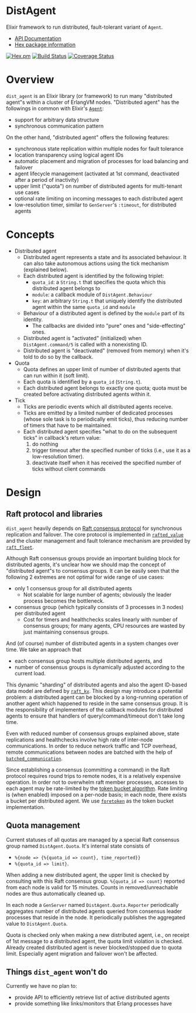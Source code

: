 # DistAgent

Elixir framework to run distributed, fault-tolerant variant of `Agent`.

- [API Documentation](https://hexdocs.pm/dist_agent/)
- [Hex package information](https://hex.pm/packages/dist_agent)

[![Hex.pm](http://img.shields.io/hexpm/v/dist_agent.svg)](https://hex.pm/packages/dist_agent)
[![Build Status](https://travis-ci.org/skirino/dist_agent.svg)](https://travis-ci.org/skirino/dist_agent)
[![Coverage Status](https://coveralls.io/repos/github/skirino/dist_agent/badge.svg?branch=master)](https://coveralls.io/github/skirino/dist_agent?branch=master)

# Overview

`dist_agent` is an Elixir library (or framework) to run many "distributed agent"s within a cluster of ErlangVM nodes.
"Distributed agent" has the followings in common with Elixir's [`Agent`](https://hexdocs.pm/elixir/Agent.html):

- support for arbitrary data structure
- synchronous communication pattern

On the other hand, "distributed agent" offers the following features:

- synchronous state replication within multiple nodes for fault tolerance
- location transparency using logical agent IDs
- automatic placement and migration of processes for load balancing and failover
- agent lifecycle management (activated at 1st command, deactivated after a period of inactivity)
- upper limit ("quota") on number of distributed agents for multi-tenant use cases
- optional rate limiting on incoming messages to each distributed agent
- low-resolution timer, similar to `GenServer`'s `:timeout`, for distributed agents

# Concepts

- Distributed agent
    - Distributed agent represents a state and its associated behaviour.
      It can also take autonomous actions using the tick mechanism (explained below).
    - Each distributed agent is identified by the following triplet:
        - `quota_id`: a `String.t` that specifies the quota which this distributed agent belongs to
        - `module`: a callback module of `DistAgent.Behaviour`
        - `key`: an arbitrary `String.t` that uniquely identify the distributed agent within the same `quota_id` and `module`
    - Behaviour of a distributed agent is defined by the `module` part of its identity.
        - The callbacks are divided into "pure" ones and "side-effecting" ones.
    - Distributed agent is "activated" (initialized) when `DistAgent.command/5` is called with a nonexisting ID.
    - Distributed agent is "deactivated" (removed from memory) when it's told to do so by the callback.
- Quota
    - Quota defines an upper limit of number of distributed agents that can run within it (soft limit).
    - Each quota is identified by a `quota_id` (`String.t`).
    - Each distributed agent belongs to exactly one quota; quota must be created before activating distributed agents within it.
- Tick
    - Ticks are periodic events which all distributed agents receive.
    - Ticks are emitted by a limited number of dedicated processes (whose sole task is to periodically emit ticks),
      thus reducing number of timers that have to be maintained.
    - Each distributed agent specifies "what to do on the subsequent ticks" in callback's return value:
        1. do nothing
        1. trigger timeout after the specified number of ticks (i.e., use it as a low-resolution timer).
        1. deactivate itself when it has received the specified number of ticks without client commands

# Design

## Raft protocol and libraries

`dist_agent` heavily depends on [Raft consensus protocol](https://raft.github.io/) for synchronous replication
and failover.
The core protocol is implemented in [`rafted_value`](https://github.com/skirino/rafted_value) and
the cluster management and fault tolerance mechanism are provided by [`raft_fleet`](https://github.com/skirino/raft_fleet).

Although Raft consensus groups provide an important building block for distributed agents,
it's unclear how we should map the concept of "distributed agent"s to consensus groups.
It can be easily seen that the following 2 extremes are not optimal for wide range of use cases:

- only 1 consensus group for all distributed agents
    - Not scalable for large number of agents; obviously the leader process becomes the bottleneck.
- consensus group (which typically consists of 3 processes in 3 nodes) per distributed agent
    - Cost for timers and healthchecks scales linearly with number of consensus groups;
      for many agents, CPU resources are wasted by just maintaining consensus groups.

And (of course) number of distributed agents in a system changes over time.
We take an approach that

- each consensus group hosts multiple distributed agents, and
- number of consensus groups is dynamically adjusted according to the current load.

This dynamic "sharding" of distributed agents and also the agent ID-based data model
are defined by [`raft_kv`](https://github.com/skirino/raft_kv).
This design may introduce a potential problem:
a distributed agent can be blocked by a long-running operation of another agent
which happened to reside in the same consensus group.
It is the responsibility of implementers of the callback modules for distributed agents
to ensure that handlers of query/command/timeout don't take long time.

Even with reduced number of consensus groups explained above,
state replications and healthchecks involve high rate of inter-node communications.
In order to reduce network traffic and TCP overhead, remote communications between nodes are batched
with the help of [`batched_communication`](https://github.com/skirino/batched_communication).

Since establishing a consensus (committing a command) in the Raft protocol requires
round trips to remote nodes, it is a relatively expensive operation.
In order not to overwhelm raft member processes, accesses to each agent may be rate-limited by
the [token bucket algorithm](https://en.wikipedia.org/wiki/Token_bucket).
Rate limiting is (when enabled) imposed on a per-node basis; in each node, there exists a bucket per distributed agent.
We use [`foretoken`](https://github.com/skirino/foretoken) as the token bucket implementation.

## Quota management

Current statuses of all quotas are managed by a special Raft consensus group named `DistAgent.Quota`.
It's internal state consists of

- `%{node => {%{quota_id => count}, time_reported}}`
- `%{quota_id => limit}`.

When adding a new distributed agent, the upper limit is checked by consulting with this Raft consensus group.
`%{quota_id => count}` reported from each node is valid for 15 minutes.
Counts in removed/unreachable nodes are thus automatically cleaned up.

In each node a `GenServer` named `DistAgent.Quota.Reporter` periodically aggregates
number of distributed agents queried from consensus leader processes that reside in the node.
It periodically publishes the aggregated value to `DistAgent.Quota`.

Quota is checked only when making a new distributed agent, i.e.,
on receipt of 1st message to a distributed agent, the quota limit violation is checked.
Already created distributed agent is never blocked/stopped due to quota limit.
Especially agent migration and failover won't be affected.

## Things `dist_agent` won't do

Currently we have no plan to:

- provide API to efficiently retrieve list of active distributed agents
- provide something like links/monitors that Erlang processes have
